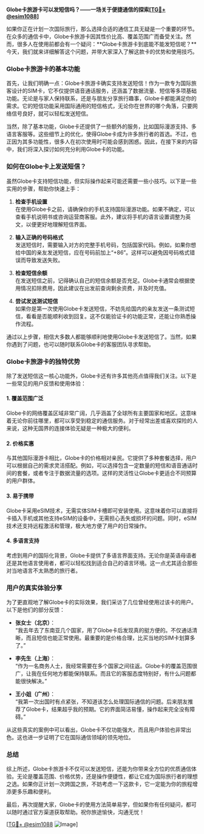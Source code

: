 **Globe卡旅游卡可以发短信吗？——一场关于便捷通信的探索[[TG💪+ @esim1088](https://t.me/s/esim1088)]**

如果你正在计划一次国际旅行，那么选择合适的通信工具无疑是一个重要的环节。在众多的通信卡中，Globe卡旅游卡因其性价比高、覆盖范围广而备受关注。然而，很多人在使用前都会有一个疑问：**Globe卡旅游卡到底能不能发短信呢？**今天，我们就来详细解答这个问题，并带大家深入了解这款卡的优势和使用技巧。

### Globe卡旅游卡的基本功能

首先，让我们明确一点：Globe卡旅游卡确实支持发送短信！作为一款专为国际旅客设计的SIM卡，它不仅提供语音通话服务，还涵盖了数据流量、短信等多项基础功能。无论是与家人保持联系，还是与朋友分享旅行趣事，Globe卡都能满足你的需求。它的短信功能采用国际通用的短信格式，无论你在世界的哪个角落，只要网络信号良好，就可以轻松发送短信。

当然，除了基本功能，Globe卡还提供了一些额外的服务，比如国际漫游支持、多语言客服等。这些细节上的优化，使得Globe卡成为许多旅行者的首选。不过，也正因为其多功能性，很多人在初次使用时可能会感到困惑。因此，在接下来的内容中，我们将深入探讨如何充分利用Globe卡的功能。

### 如何在Globe卡上发送短信？

虽然Globe卡支持短信功能，但实际操作起来可能还需要一些小技巧。以下是一些实用的步骤，帮助你快速上手：

1. **检查手机设置**  
   在使用Globe卡之前，请确保你的手机支持国际漫游功能。如果不确定，可以查看手机说明书或咨询运营商客服。此外，建议将手机的语言设置调整为英文，以便更好地理解短信界面。

2. **输入正确的号码格式**  
   发送短信时，需要输入对方的完整手机号码，包括国家代码。例如，如果你想给中国的亲友发送短信，应在号码前加上“+86”。这样可以避免因号码格式错误而导致发送失败。

3. **检查短信余额**  
   在发送短信之前，记得确认自己的短信余额是否充足。Globe卡通常会根据使用情况扣除费用，因此建议在出发前查询剩余资费，并及时充值。

4. **尝试发送测试短信**  
   如果你是第一次使用Globe卡发送短信，不妨先给国内的亲友发送一条测试短信，看看是否能顺利收到回复。这不仅能验证卡的功能正常，还能让你熟悉操作流程。

通过以上步骤，相信大多数人都能够顺利地使用Globe卡发送短信了。当然，如果你遇到了问题，也可以随时联系Globe卡的客服团队寻求帮助。

### Globe卡旅游卡的独特优势

除了发送短信这一核心功能外，Globe卡还有许多其他亮点值得我们关注。以下是一些常见的用户反馈和使用体验：

#### 1. **覆盖范围广泛**
Globe卡的网络覆盖区域非常广阔，几乎涵盖了全球所有主要国家和地区。这意味着无论你前往哪里，都可以享受到稳定的通信服务。对于经常出差或喜欢探险的人来说，这种无国界的连接体验无疑是一种极大的便利。

#### 2. **价格实惠**
与其他国际漫游卡相比，Globe卡的价格相对亲民。它提供了多种套餐选择，用户可以根据自己的需求灵活搭配。例如，可以选择包含一定数量的短信和语音通话时间的套餐，或者专注于数据流量的选项。这样的灵活性让Globe卡更适合不同预算的用户群体。

#### 3. **易于携带**
Globe卡采用eSIM技术，无需实体SIM卡槽即可安装使用。这意味着你可以直接将卡插入手机或其他支持eSIM的设备中，无需担心丢失或损坏的问题。同时，eSIM技术还支持远程激活和管理，极大地方便了用户的日常操作。

#### 4. **多语言支持**
考虑到用户的国际化背景，Globe卡提供了多语言界面支持。无论你是英语母语者还是其他语言使用者，都可以轻松找到适合自己的语言环境。这一点尤其适合那些对当地语言不太熟悉的旅行者。

### 用户的真实体验分享

为了更直观地了解Globe卡的实际效果，我们采访了几位曾经使用过该卡的用户。以下是他们的部分反馈：

- **张女士（北京）**：  
  “我去年去了东南亚几个国家，用了Globe卡后发现真的挺方便的。不仅通话清晰，而且短信也能正常使用。最重要的是价格合理，比买当地的SIM卡划算多了。”

- **李先生（上海）**：  
  “作为一名商务人士，我经常需要在多个国家之间往返。Globe卡的覆盖范围很广，让我在任何地方都能保持联系。而且它的客服态度特别好，有什么问题都能很快解决。”

- **王小姐（广州）**：  
  “我第一次出国时有点紧张，不知道该怎么处理国际通信的问题。后来朋友推荐了Globe卡，结果超乎我的预期。它的界面简洁易懂，操作起来完全没有障碍。”

从这些真实的案例中可以看出，Globe卡不仅功能强大，而且用户体验也非常出色。这也进一步证明了它在国际通信领域的领先地位。

### 总结

综上所述，Globe卡旅游卡不仅可以发送短信，还能为你带来全方位的优质通信体验。无论是覆盖范围、价格优势，还是操作便捷性，都让它成为国际旅行者的理想之选。如果你正计划一次跨国之旅，不妨考虑一下这款卡，它一定能为你的旅程增添更多乐趣和便利。

最后，再次提醒大家，Globe卡的使用方法简单易学，但如果你有任何疑问，都可以随时通过官方渠道获取帮助。祝你旅途愉快，沟通无忧！

[[TG💪+ @esim1088](https://t.me/s/esim1088) ![Image](https://i.postimg.cc/4NQfJmqS/Snipaste-2025-05-13-00-14-12.png)]